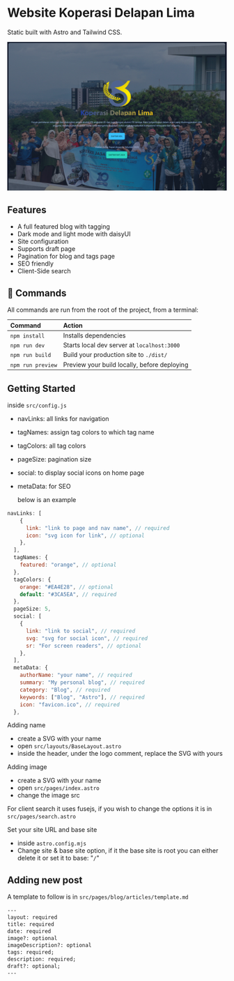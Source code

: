 # Website Koperasi Delapan Lima

Static built with Astro and Tailwind CSS.

![Image of website](/public/images/WebsiteScreenShot.png)

## Features

- A full featured blog with tagging
- Dark mode and light mode with daisyUI
- Site configuration
- Supports draft page
- Pagination for blog and tags page
- SEO friendly
- Client-Side search

## 🧞 Commands

All commands are run from the root of the project, from a terminal:

| Command           | Action                                       |
|:----------------  |:-------------------------------------------- |
| `npm install`     | Installs dependencies                        |
| `npm run dev`     | Starts local dev server at `localhost:3000`  |
| `npm run build`   | Build your production site to `./dist/`      |
| `npm run preview` | Preview your build locally, before deploying |

## Getting Started

inside `src/config.js`
- navLinks: all links for navigation
- tagNames: assign tag colors to which tag name
- tagColors: all tag colors
- pageSize: pagination size
- social: to display social icons on home page
- metaData: for SEO

  below is an example

```js
navLinks: [
    {
      link: "link to page and nav name", // required
      icon: "svg icon for link", // optional
    },
  ],
  tagNames: {
    featured: "orange", // optional
  },
  tagColors: {
    orange: "#EA4E28", // optional
    default: "#3CA5EA", // required
  },
  pageSize: 5,
  social: [
    {
      link: "link to social", // required
      svg: "svg for social icon", // required
      sr: "For screen readers", // optional
    },
  ],
  metaData: {
    authorName: "your name", // required
    summary: "My personal blog", // required
    category: "Blog", // required
    keywords: ["Blog", "Astro"], // required
    icon: "favicon.ico", // required
  },
```
Adding name
- create a SVG with your name
- open `src/layouts/BaseLayout.astro`
- inside the header, under the logo comment, replace the SVG with yours

Adding image
- create a SVG with your name
- open `src/pages/index.astro`
- change the image src

For client search it uses fusejs, if you wish to change the options it is in `src/pages/search.astro`

Set your site URL and base site
- inside `astro.config.mjs`
- Change site & base site option, if it the base site is root you can either delete it or set it to base: "`/`"

## Adding new post
A template to follow is in `src/pages/blog/articles/template.md`
```
---
layout: required
title: required
date: required
image?: optional
imageDescription?: optional
tags: required;
description: required;
draft?: optional;
---
```

